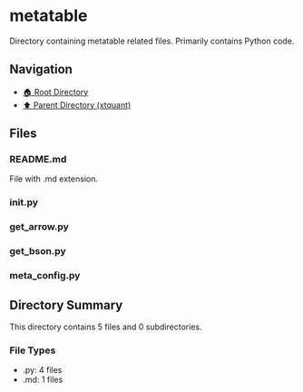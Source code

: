 # metatable

Directory containing metatable related files. Primarily contains Python code.

## Navigation

* [🏠 Root Directory](../../README.md)
* [⬆️ Parent Directory (xtquant)](../README.md)

## Files

### README.md

File with .md extension.

### __init__.py

### get_arrow.py

### get_bson.py

### meta_config.py

## Directory Summary

This directory contains 5 files and 0 subdirectories.

### File Types

* .py: 4 files
* .md: 1 files
